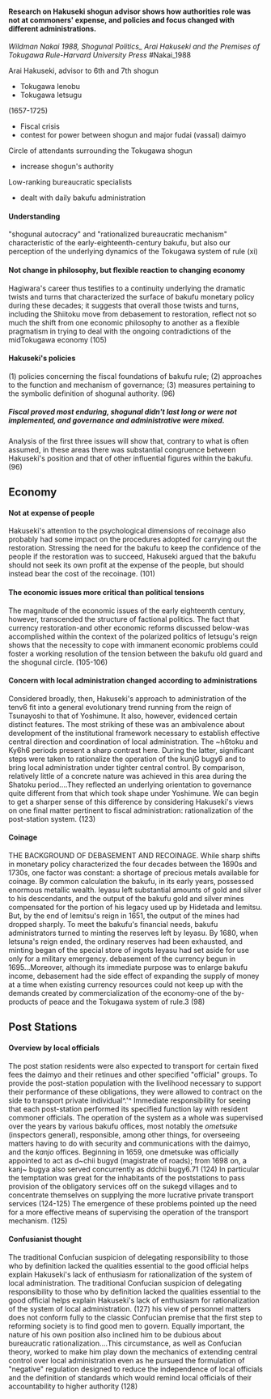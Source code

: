 #### Research on Hakuseki shogun advisor shows how authorities role was not at commoners' expense, and policies and focus changed with different administrations.

*Wildman Nakai 1988, Shogunal Politics_ Arai Hakuseki and the Premises of Tokugawa Rule-Harvard University Press*
#Nakai_1988

Arai Hakuseki, advisor to 6th and 7th shogun 
- Tokugawa Ienobu
- Tokugawa Ietsugu

(1657-1725)
- Fiscal crisis 
- contest for power between shogun and major fudai (vassal) daimyo

Circle of attendants surrounding the Tokugawa shogun
- increase shogun's authority

Low-ranking bureaucratic specialists
- dealt with daily bakufu administration

#### Understanding 
"shogunal autocracy" and "rationalized bureaucratic mechanism" characteristic of the early-eighteenth-century bakufu, but also our perception of the underlying dynamics of the Tokugawa system of rule (xi)

#### Not change in philosophy, but flexible reaction to changing economy
Hagiwara's career thus testifies to a continuity underlying the dramatic twists and turns that characterized the surface of bakufu monetary policy during these decades; it suggests that overall those twists and turns, including the Shiitoku move from debasement to restoration, reflect not so much the shift from one economic philosophy to another as a flexible pragmatism in trying to deal with the ongoing contradictions of the midTokugawa economy (105)

#### Hakuseki's policies
(1) policies concerning the fiscal foundations of bakufu rule; (2) approaches to the function and mechanism of governance; (3) measures pertaining to the symbolic definition of shogunal authority. (96)
##### Fiscal proved most enduring, shogunal didn't last long or were not implemented, and governance and administrative were mixed. 
Analysis of the first three issues will show that, contrary to what is often assumed, in these areas there was substantial congruence between Hakuseki's position and that of other influential figures within the bakufu. (96)


## Economy

#### Not at expense of people
Hakuseki's attention to the psychological dimensions of recoinage also probably had some impact on the procedures adopted for carrying out the restoration. Stressing the need for the bakufu to keep the confidence of the people if the restoration was to succeed, Hakuseki argued that the bakufu should not seek its own profit at the expense of the people, but should instead bear the cost of the recoinage. (101)
#### The economic issues more critical than political tensions
The magnitude of the economic issues of the early eighteenth century, however, transcended the structure of factional politics. The fact that currency restoration-and other economic reforms discussed below-was accomplished within the context of the polarized politics of Ietsugu's reign shows that the necessity to cope with immanent economic problems could foster a working resolution of the tension between the bakufu old guard and the shogunal circle. (105-106)

#### Concern with local administration changed according to administrations
Considered broadly, then, Hakuseki's approach to administration of the tenv6 fit into a general evolutionary trend running from the reign of Tsunayoshi to that of Yoshimune. It also, however, evidenced certain distinct features. The most striking of these was an ambivalence about development of the institutional framework necessary to establish effective central direction and coordination of local administration. The ~h6toku and Ky6h6 periods present a sharp contrast here. During the latter, significant steps were taken to rationalize the operation of the kunjG bugy6 and to bring local administration under tighter central control. By comparison, relatively little of a concrete nature was achieved in this area during the Shatoku period....They reflected an underlying orientation to governance quite different from that which took shape under Yoshimune. We can begin to get a sharper sense of this difference by considering Hakuseki's views on one final matter pertinent to fiscal administration: rationalization of the post-station system. (123)

#### Coinage
THE BACKGROUND OF DEBASEMENT AND RECOINAGE. While sharp shifts in monetary policy characterized the four decades between the 1690s and 1730s, one factor was constant: a shortage of precious metals available for coinage. By common calculation the bakufu, in its early years, possessed enormous metallic wealth. Ieyasu left substantial amounts of gold and silver to his descendants, and the output of the bakufu gold and silver mines compensated for the portion of his legacy used up by Hidetada and Iemitsu. But, by the end of Iemitsu's reign in 1651, the output of the mines had dropped sharply. To meet the bakufu's financial needs, bakufu administrators turned to minting the reserves left by Ieyasu. By 1680, when Ietsuna's reign ended, the ordinary reserves had been exhausted, and minting began of the special store of ingots Ieyasu had set aside for use only for a military emergency.
debasement of the currency begun in 1695...Moreover, although its immediate purpose was to enlarge bakufu income, debasement had the side effect of expanding the supply of money at a time when existing currency resources could not keep up with the demands created by commercialization of the economy-one of the by-products of peace and the Tokugawa system of rule.3 (98)


## Post Stations
#### Overview by local officials
The post station residents were also expected to transport for certain fixed fees the daimyo and their retinues and other specified "official" groups. To provide the post-station population with the livelihood necessary to support their performance of these obligations, they were allowed to contract on the side to transport private individual^.'^ Immediate responsibility for seeing that each post-station performed its specified function lay with resident commoner officials. The operation of the system as a whole was supervised over the years by various bakufu offices, most notably the *ometsuke* (inspectors general), responsible, among other things, for overseeing matters having to do with security and communications with the daimyo, and the *kanjo* offices. Beginning in 1659, one dmetsuke was officially appointed to act as d~chii bugyd (magistrate of roads); from 1698 on, a kanj~ bugya also served concurrently as ddchii bugy6.71 (124)
In particular the temptation was great for the inhabitants of the poststations to pass provision of the obligatory services off on the sukegd villages and to concentrate themselves on supplying the more lucrative private transport services (124-125)
The emergence of these problems pointed up the need for a more effective means of supervising the operation of the transport mechanism. (125)

#### Confusianist thought
The traditional Confucian suspicion of delegating responsibility to those who by definition lacked the qualities essential to the good official helps explain Hakuseki's lack of enthusiasm for rationalization of the system of local administration. The traditional Confucian suspicion of delegating responsibility to those who by definition lacked the qualities essential to the good official helps explain Hakuseki's lack of enthusiasm for rationalization of the system of local administration. (127)
his view of personnel matters does not conform fully to the classic Confucian premise that the first step to reforming society is to find good men to govern. Equally important, the nature of his own position also inclined him to be dubious about bureaucratic rationalization....This circumstance, as well as Confucian theory, worked to make him play down the mechanics of extending central control over local administration even as he pursued the formulation of "negative" regulation designed to reduce the independence of local officials and the definition of standards which would remind local officials of their accountability to higher authority (128)